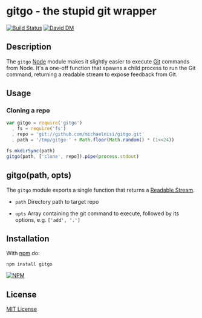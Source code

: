 # gitgo - the stupid git wrapper

[![Build Status](https://secure.travis-ci.org/michaelnisi/gitgo.png?branch=master)](https://travis-ci.org/michaelnisi/gitgo) [![David DM](https://david-dm.org/michaelnisi/gitgo.png)](http://david-dm.org/michaelnisi/gitgo)

## Description

The `gitgo` [Node](http://nodejs.org/) module makes it slightly easier to execute [Git](http://git-scm.com/) commands from Node. It's a one-off function that spawns a child process to run the Git command, returning a readable stream to expose feedback from Git.

## Usage

### Cloning a repo
```js
var gitgo = require('gitgo')
  , fs = require('fs')
  , repo = 'git://github.com/michaelnisi/gitgo.git'
  , path = '/tmp/gitgo-' + Math.floor(Math.random() * (1<<24))

fs.mkdirSync(path)
gitgo(path, ['clone', repo]).pipe(process.stdout)
```
## gitgo(path, opts)

The `gitgo` module exports a single function that returns a [Readable Stream](http://nodejs.org/api/stream.html#stream_class_stream_readable).

- `path` Directory path to target repo

- `opts` Array containing the git command to execute, followed by its options, e.g. `['add', '.']`

## Installation

With [npm](http://npmjs.org) do:
```
npm install gitgo
```
[![NPM](https://nodei.co/npm/gitgo.png)](https://npmjs.org/package/gitgo)

## License

[MIT License](https://raw.github.com/michaelnisi/gitpull/master/LICENSE)
